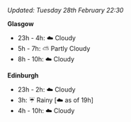 *Updated: Tuesday 28th February 22:30*

**Glasgow**

* 23h - 4h: :cloud: Cloudy
* 5h - 7h: :partly_sunny: Partly Cloudy
* 8h - 10h: :cloud: Cloudy

**Edinburgh**

* 23h - 2h: :cloud: Cloudy
* 3h: :umbrella: Rainy [:cloud: as of 19h]
* 4h - 10h: :cloud: Cloudy
